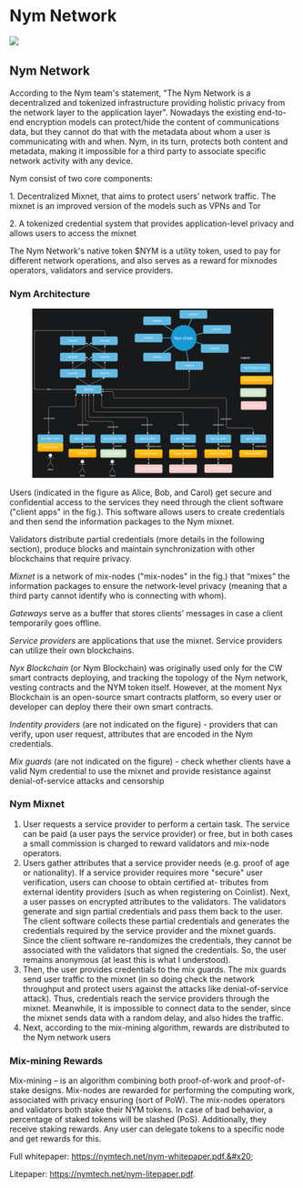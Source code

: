 # Nym Network

![](https://img2.teletype.in/files/90/be/90be1283-ddff-49ca-bbe1-ed32730189cd.png)

## Nym Network

According to the Nym team's statement, "The Nym Network is a decentralized and tokenized infrastructure providing holistic privacy from the network layer to the application layer". Nowadays the existing end-to-end encryption models can protect/hide the content of communications data, but they cannot do that with the metadata about whom a user is communicating with and when. Nym, in its turn, protects both content and metadata, making it impossible for a third party to associate specific network activity with any device.

Nym consist of two core components:

1\. Decentralized Mixnet, that aims to protect users’ network traffic. The mixnet is an improved version of the models such as VPNs and Tor

2\. A tokenized credential system that provides application-level privacy and allows users to access the mixnet

The Nym Network's native token $NYM is a utility token, used to pay for different network operations, and also serves as a reward for mixnodes operators, validators and service providers.

### Nym Architecture

<figure><img src="../.gitbook/assets/image.png" alt=""><figcaption></figcaption></figure>

Users (indicated in the figure as Alice, Bob, and Carol) get secure and confidential access to the services they need through the client software ("client apps" in the fig.). This software allows users to create credentials and then send the information packages to the Nym mixnet.

Validators distribute partial credentials (more details in the following section), produce blocks and maintain synchronization with other blockchains that require privacy.&#x20;

_Mixnet_ is a network of mix-nodes ("mix-nodes" in the fig.) that “mixes” the information packages to ensure the network-level privacy (meaning that a third party cannot identify who is connecting with whom).&#x20;

_Gateways_ serve as a buffer that stores clients' messages in case a client temporarily goes offline.&#x20;

_Service providers_ are applications that use the mixnet. Service providers can utilize their own blockchains.

_Nyx Blockchain_ (or Nym Blockchain) was originally used only for the CW smart contracts deploying, and tracking the topology of the Nym network, vesting contracts and the NYM token itself. However, at the moment Nyx Blockchain is an open-source smart contracts platform, so every user or developer can deploy there their own smart contracts.&#x20;

_Indentity providers_ (are not indicated on the figure) - providers that can verify, upon user request, attributes that are encoded in the Nym credentials.&#x20;

_Mix guards_ (are not indicated on the figure) - check whether clients have a valid Nym credential to use the mixnet and provide resistance against denial-of-service attacks and censorship

### Nym Mixnet

1. User requests a service provider to perform a certain task. The service can be paid (a user pays the service provider) or free, but in both cases a small commission is charged to reward validators and mix-node operators.
2. Users gather attributes that a service provider needs (e.g. proof of age or nationality). If a service provider requires more "secure" user verification, users can choose to obtain certified at- tributes from external identity providers (such as when registering on Coinlist). Next, a user passes on encrypted attributes to the validators. The validators generate and sign partial credentials and pass them back to the user. The client software collects these partial credentials and generates the credentials required by the service provider and the mixnet guards. Since the client software re-randomizes the credentials, they cannot be associated with the validators that signed the credentials. So, the user remains anonymous (at least this is what I understood).
3. Then, the user provides credentials to the mix guards. The mix guards send user traffic to the mixnet (in so doing check the network throughput and protect users against the attacks like denial-of-service attack). Thus, credentials reach the service providers through the mixnet. Meanwhile, it is impossible to connect data to the sender, since the mixnet sends data with a random delay, and also hides the traffic.
4. Next, according to the mix-mining algorithm, rewards are distributed to the Nym network users

### **Mix-mining Rewards**

Mix-mining – is an algorithm combining both proof-of-work and proof-of-stake designs. Mix-nodes are rewarded for performing the computing work, associated with privacy ensuring (sort of PoW). The mix-nodes operators and validators both stake their NYM tokens. In case of bad behavior, a percentage of staked tokens will be slashed (PoS). Additionally, they receive staking rewards. Any user can delegate tokens to a specific node and get rewards for this.&#x20;

Full whitepaper: https://nymtech.net/nym-whitepaper.pdf.&#x20;

Litepaper: https://nymtech.net/nym-litepaper.pdf.
